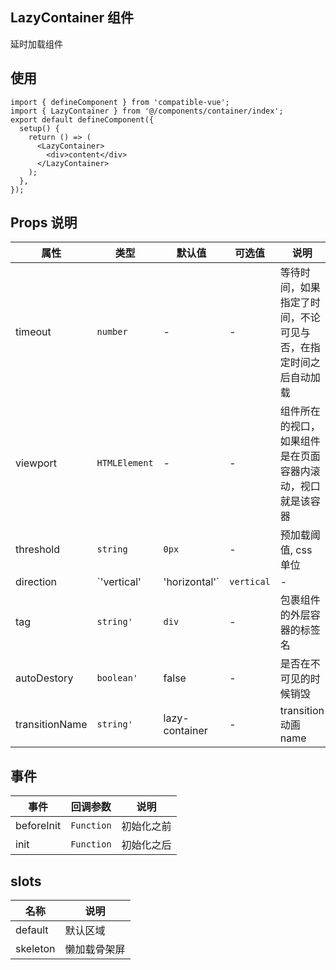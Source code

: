 ## LazyContainer 组件

延时加载组件

## 使用

```tsx
import { defineComponent } from 'compatible-vue';
import { LazyContainer } from '@/components/container/index';
export default defineComponent({
  setup() {
    return () => (
      <LazyContainer>
        <div>content</div>
      </LazyContainer>
    );
  },
});
```

## Props 说明

| 属性 | 类型 | 默认值 | 可选值 | 说明 |
| --- | --- | --- | --- | --- |
| timeout | `number` | - | - | 等待时间，如果指定了时间，不论可见与否，在指定时间之后自动加载 |
| viewport | `HTMLElement` | - | - | 组件所在的视口，如果组件是在页面容器内滚动，视口就是该容器 |
| threshold | `string` | `0px` | - | 预加载阈值, css 单位 |
| direction | `'vertical' | 'horizontal'` | `vertical` | - | 视口的滚动方向, vertical 代表垂直方向，horizontal 代表水平方向 |
| tag | `string'` | `div` | - | 包裹组件的外层容器的标签名 |
| autoDestory | `boolean'` | false | - | 是否在不可见的时候销毁 |
| transitionName | `string'` | lazy-container | - | transition 动画 name |

## 事件

| 事件       | 回调参数   | 说明       |
| ---------- | ---------- | ---------- |
| beforeInit | `Function` | 初始化之前 |
| init       | `Function` | 初始化之后 |

## slots

| 名称     | 说明         |
| -------- | ------------ |
| default  | 默认区域     |
| skeleton | 懒加载骨架屏 |
